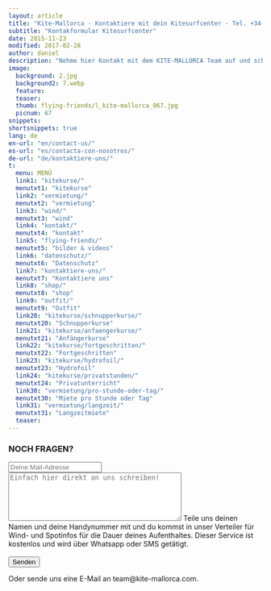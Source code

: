 ```yaml
---
layout: article
title: "Kite-Mallorca - Kontaktiere mit dein Kitesurfcenter - Tel. +34-696-264729"
subtitle: "Kontakformular Kitesurfcenter"
date: 2015-11-23
modified: 2017-02-28
author: daniel
description: "Nehme hier Kontakt mit dem KITE-MALLORCA Team auf und schreibe uns deine Fragen!"
image:
  background: 2.jpg
  background2: 7.webp
  feature:
  teaser:
  thumb: flying-friends/l_kite-mallorca_067.jpg
  picnum: 67
snippets:
shortsnippets: true
lang: de
en-url: "en/contact-us/"
es-url: "es/contacta-con-nosotros/"
de-url: "de/kontaktiere-uns/"
t: 
  menu: MENÜ
  link1: "kitekurse/"
  menutxt1: "kitekurse"
  link2: "vermietung/"
  menutxt2: "vermietung"
  link3: "wind/"
  menutxt3: "wind"
  link4: "kontakt/"
  menutxt4: "kontakt"
  link5: "flying-friends/"
  menutxt5: "bilder & videos"
  link6: "datenschutz/"
  menutxt6: "Datenschutz"
  link7: "kontaktiere-uns/"
  menutxt7: "Kontaktiere uns"
  link8: "shop/"
  menutxt8: "shop"
  link9: "outfit/"
  menutxt9: "Outfit"
  link20: "kitekurse/schnupperkurse/"
  menutxt20: "Schnupperkurse"
  link21: "kitekurse/anfaengerkurse/"
  menutxt21: "Anfängerkurse"
  link22: "kitekurse/fortgeschritten/"
  menutxt22: "Fortgeschritten"
  link23: "kitekurse/hydrofoil/"
  menutxt23: "Hydrofoil"
  link24: "kitekurse/privatstunden/"
  menutxt24: "Privatunterricht"
  link30: "vermietung/pro-stunde-oder-tag/"
  menutxt30: "Miete pro Stunde oder Tag"
  link31: "vermietung/langzeit/"
  menutxt31: "Langzeitmiete"
  teaser:
---
```


### NOCH FRAGEN?

<form method="POST" action="https://formspree.io/team@kite-mallorca.com">
  <input type="email" name="_replyto" placeholder="Deine Mail-Adresse" required>
  <input type="hidden" name="_subject" value="Infos über Kitekurse od. -Vermietung auf Mallorca">
  <textarea name="body" cols="40" rows="6" placeholder="Einfach hier direkt an uns schreiben!"></textarea>
  <span>Teile uns deinen Namen und deine Handynummer mit und du kommst in unser Verteiler für Wind- und Spotinfos für die Dauer deines Aufenthaltes. Dieser Service ist kostenlos und wird über Whatsapp oder SMS getätigt.</span><br><br>
  <input type="hidden" name="_next" value="{{ site.url }}/de/danke">
  <input type="submit" value="Senden">
</form>
Oder sende uns eine E-Mail an <span style="unicode-bidi:bidi-override; direction: rtl;">moc.acrollam-etik@maet</span>.
